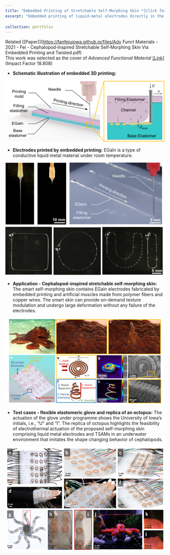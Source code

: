 ```yaml
---
title: "Embedded Printing of Stretchable Self-Morphing Skin *[Click for detail]*"
excerpt: "Embedded printing of liquid-metal electrodes directly in the silicone elastomer. Related [[Paper]](https://fanfeiuiowa.github.io/files/Adv Funct Materials - 2021 - Fei - Cephalopod‐Inspired Stretchable Self‐Morphing Skin Via Embedded Printing and Twisted.pdf)<br/>This work was selected as the cover of *Advanced Functional Material* [[Link]](https://onlinelibrary.wiley.com/doi/10.1002/adfm.202170342)<br/>(*Advanced Functional Material*, Impact Factor ***18.808***)<br/><br/><img src='/images/afm_abstract.png' width='600'/>"

collection: portfolio
---
```

Related [[Paper]](https://fanfeiuiowa.github.io/files/Adv Funct Materials - 2021 - Fei - Cephalopod‐Inspired Stretchable Self‐Morphing Skin Via Embedded Printing and Twisted.pdf)<br/>
This work was selected as the cover of *Advanced Functional Material* [[Link]](https://onlinelibrary.wiley.com/doi/10.1002/adfm.202170342)(Impact Factor 18.808)<br/>

* **Schematic illustration of embedded 3D printing:** 

<p align="center">
  <img src='/images/Embedded_printing_abstract.png' width='600'/>
</p>

* **Electrodes printed by embedded printing:** EGaIn is a type of conductive liquid metal material under room temperature.

<p align="center">
  <img src='/images/electrodes.png' width="600"/>
</p>

* **Application - Cephalopod-inspired stretchable self-morphing skin:** The smart self-morphing skin contains EGaIn electrodes fabricated by embedded printing and artificial muscles made from polymer fibers and copper wires. The smart skin can provide on-demand texture modulation and undergo large deformation without any failure of the electrodes.

<p align="center">
    <img src='/images/skin_octopus.png' width="600"/>
</p>

* **Test cases - flexible elastomeric glove and replica of an octopus:** The actuation of the glove under programme shows the University of Iowa’s initials, i.e., “U” and “I”. The replica of octopus highlights the feasibility of electrothermal actuation of the proposed self-morphing skin comprising liquid metal electrodes and TSAMs in an underwater environment that imitates the shape changing behavior of cephalopods.

<p align="center">
    <img src='/images/smart_skin.png' width="600"/>
</p>